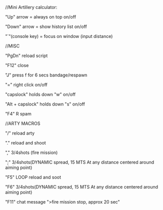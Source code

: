 //Mini Artillery calculator:

"Up" arrow = always on top on/off

"Down" arrow = show history list on/off

"`"(console key) = focus on window (input distance)

//MISC

"PgDn" reload script

"F12" close

"J" press f for 6 secs bandage/respawn

"=" right click on/off

"capslock" holds down "w" on/off

"Alt + capslock" holds down "s" on/off

"F4" R spam

//ARTY MACROS

"/" reload arty

"." reload and shoot

"," 3/4shots (fire mission)

";" 3/4shots(DYNAMIC spread, 15 MTS At any distance centered around aiming point)

"F5" LOOP reload and soot

"F6" 3/4shots(DYNAMIC spread, 15 MTS At any distance centered around aiming point)

"F11" chat message ">fire mission stop, approx 20 sec"
